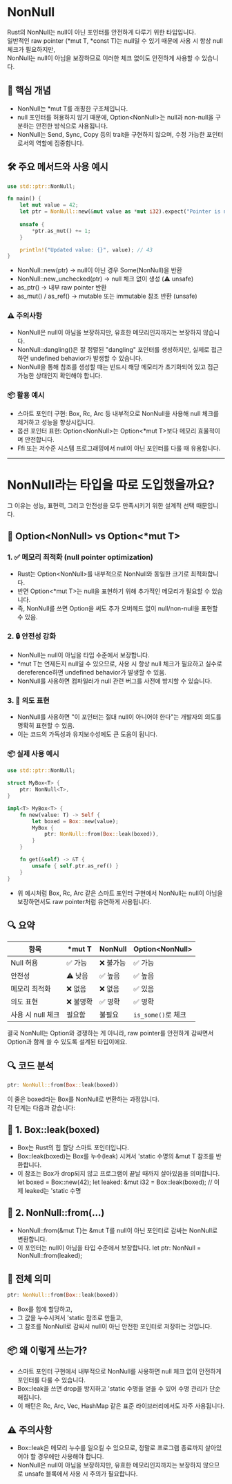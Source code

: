 # NonNull
Rust의 NonNull<T>는 null이 아닌 포인터를 안전하게 다루기 위한 타입입니다.  
일반적인 raw pointer (*mut T, *const T)는 null일 수 있기 때문에 사용 시 항상 null 체크가 필요하지만,  
NonNull<T>는 null이 아님을 보장하므로 이러한 체크 없이도 안전하게 사용할 수 있습니다.

## 🧠 핵심 개념
- NonNull<T>는 *mut T를 래핑한 구조체입니다.
- null 포인터를 허용하지 않기 때문에, Option<NonNull<T>>는 null과 non-null을 구분하는 안전한 방식으로 사용됩니다.
- NonNull<T>는 Send, Sync, Copy 등의 trait을 구현하지 않으며, 수정 가능한 포인터로서의 역할에 집중합니다.

## 🛠 주요 메서드와 사용 예시
```rust
use std::ptr::NonNull;

fn main() {
    let mut value = 42;
    let ptr = NonNull::new(&mut value as *mut i32).expect("Pointer is null");
    
    unsafe {
        *ptr.as_mut() += 1;
    }

    println!("Updated value: {}", value); // 43
}
```

- NonNull::new(ptr) → null이 아닌 경우 Some(NonNull)을 반환
- NonNull::new_unchecked(ptr) → null 체크 없이 생성 (⚠️ unsafe)
- as_ptr() → 내부 raw pointer 반환
- as_mut() / as_ref() → mutable 또는 immutable 참조 반환 (unsafe)

### ⚠️ 주의사항
- NonNull은 null이 아님을 보장하지만, 유효한 메모리인지까지는 보장하지 않습니다.
- NonNull::dangling()은 잘 정렬된 "dangling" 포인터를 생성하지만, 실제로 접근하면 undefined behavior가 발생할 수 있습니다.
- NonNull을 통해 참조를 생성할 때는 반드시 해당 메모리가 초기화되어 있고 접근 가능한 상태인지 확인해야 합니다.


### 📦 활용 예시
- 스마트 포인터 구현: Box, Rc, Arc 등 내부적으로 NonNull을 사용해 null 체크를 제거하고 성능을 향상시킵니다.
- 옵션 포인터 표현: Option<NonNull<T>>는 Option<*mut T>보다 메모리 효율적이며 안전합니다.
- Ffi 또는 저수준 시스템 프로그래밍에서 null이 아닌 포인터를 다룰 때 유용합니다.

---

# NonNull<T>라는 타입을 따로 도입했을까요? 
그 이유는 성능, 표현력, 그리고 안전성을 모두 만족시키기 위한 설계적 선택 때문입니다.

## 🧩 Option<NonNull<T>> vs Option<*mut T>
### 1. ✅ 메모리 최적화 (null pointer optimization)
- Rust는 Option<NonNull<T>>를 내부적으로 NonNull<T>와 동일한 크기로 최적화합니다.
- 반면 Option<*mut T>는 null을 표현하기 위해 추가적인 메모리가 필요할 수 있습니다.
- 즉, NonNull<T>를 쓰면 Option을 써도 추가 오버헤드 없이 null/non-null을 표현할 수 있음.

###  2. 🔒 안전성 강화
- NonNull<T>는 null이 아님을 타입 수준에서 보장합니다.
- *mut T는 언제든지 null일 수 있으므로, 사용 시 항상 null 체크가 필요하고 실수로 dereference하면 undefined behavior가 발생할 수 있음.
- NonNull<T>를 사용하면 컴파일러가 null 관련 버그를 사전에 방지할 수 있습니다.
### 3. 🧠 의도 표현
- NonNull<T>를 사용하면 "이 포인터는 절대 null이 아니어야 한다"는 개발자의 의도를 명확히 표현할 수 있음.
- 이는 코드의 가독성과 유지보수성에도 큰 도움이 됩니다.

### 📦 실제 사용 예시
```rust
use std::ptr::NonNull;

struct MyBox<T> {
    ptr: NonNull<T>,
}

impl<T> MyBox<T> {
    fn new(value: T) -> Self {
        let boxed = Box::new(value);
        MyBox {
            ptr: NonNull::from(Box::leak(boxed)),
        }
    }

    fn get(&self) -> &T {
        unsafe { self.ptr.as_ref() }
    }
}
```

- 위 예시처럼 Box, Rc, Arc 같은 스마트 포인터 구현에서 NonNull<T>는 null이 아님을 보장하면서도 raw pointer처럼 유연하게 사용됩니다.

## 🔍 요약
| 항목             | *mut T       | NonNull<T>   | Option<NonNull<T>> |
|------------------|--------------|--------------|---------------------|
| Null 허용        | ✅ 가능       | ❌ 불가능     | ✅ 가능              |
| 안전성           | ⚠️ 낮음       | ✅ 높음       | ✅ 높음              |
| 메모리 최적화    | ❌ 없음       | ❌ 없음       | ✅ 있음              |
| 의도 표현        | ❌ 불명확     | ✅ 명확       | ✅ 명확              |
| 사용 시 null 체크 | 필요함        | 불필요        | `is_some()`로 체크   |


결국 NonNull<T>는 Option<T>와 경쟁하는 게 아니라, raw pointer를 안전하게 감싸면서 Option과 함께 쓸 수 있도록 설계된 타입이에요.  


## 🔍 코드 분석
```rust
ptr: NonNull::from(Box::leak(boxed))
```

이 줄은 boxed라는 Box<T>를 NonNull<T>로 변환하는 과정입니다.  
각 단계는 다음과 같습니다:

## 🧱 1. Box::leak(boxed)
- Box<T>는 Rust의 힙 할당 스마트 포인터입니다.
- Box::leak(boxed)는 Box<T>를 누수(leak) 시켜서 'static 수명의 &mut T 참조를 반환합니다.
- 이 참조는 Box가 drop되지 않고 프로그램이 끝날 때까지 살아있음을 의미합니다.
let boxed = Box::new(42);
let leaked: &mut i32 = Box::leak(boxed); // 이제 leaked는 'static 수명



## 🧱 2. NonNull::from(...)
- NonNull::from(&mut T)는 &mut T를 null이 아닌 포인터로 감싸는 NonNull<T>로 변환합니다.
- 이 포인터는 null이 아님을 타입 수준에서 보장합니다.
let ptr: NonNull<i32> = NonNull::from(leaked);

## 🔗 전체 의미
```rust
ptr: NonNull::from(Box::leak(boxed))
```

- Box<T>를 힙에 할당하고,
- 그 값을 누수시켜서 'static 참조로 만들고,
- 그 참조를 NonNull<T>로 감싸서 null이 아닌 안전한 포인터로 저장하는 것입니다.

## 📦 왜 이렇게 쓰는가?
- 스마트 포인터 구현에서 내부적으로 NonNull<T>를 사용하면 null 체크 없이 안전하게 포인터를 다룰 수 있습니다.
- Box::leak을 쓰면 drop을 방지하고 'static 수명을 얻을 수 있어 수명 관리가 단순해집니다.
- 이 패턴은 Rc, Arc, Vec, HashMap 같은 표준 라이브러리에서도 자주 사용됩니다.

## ⚠️ 주의사항
- Box::leak은 메모리 누수를 일으킬 수 있으므로, 정말로 프로그램 종료까지 살아있어야 할 경우에만 사용해야 합니다.
- NonNull은 null이 아님을 보장하지만, 유효한 메모리인지까지는 보장하지 않으므로 unsafe 블록에서 사용 시 주의가 필요합니다.
